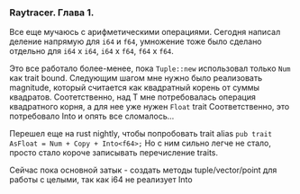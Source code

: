 ### Raytracer. Глава 1.

Все еще мучаюсь с арифметическими операциями. Сегодня написал деление напрямую для `i64` и `f64`, умножение тоже было сделано отдельно для `i64` x `i64`, `i64` x `f64`, `f64` x `f64`.

Это все работало более-менее, пока `Tuple::new` использовал только `Num` как trait bound. 
Следующим шагом мне нужно было реализовать magnitude, который считается как квадратный корень от суммы квадратов. Соотетственно, над T мне потребовалась операция квадратного корня, а для нее уже нужен `Float` trait
Соответственно, это потребовало Into<f64> и опять все сломалось...

Перешел еще на rust nightly, чтобы попробовать trait alias 
`pub trait AsFloat = Num + Copy + Into<f64>;`
Но с ним сильно легче не стало, просто стало короче записывать перечисление traits.

Cейчас пока основной затык - создать методы tuple/vector/point для работы с целыми, так как i64 не реализует Into<f64>
